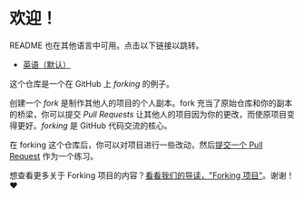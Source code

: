 # 欢迎！

README 也在其他语言中可用。点击以下链接以跳转。

- [英语（默认）](README.md)

这个仓库是一个在 GitHub 上 *forking* 的例子。

创建一个 *fork* 是制作其他人的项目的个人副本。fork 充当了原始仓库和你的副本的桥梁，你可以提交 *Pull Requests* 让其他人的项目因为你的更改，而使原项目变得更好。*forking* 是 GitHub 代码交流的核心。

在 forking 这个仓库后，你可以对项目进行一些改动，然后[提交一个 Pull Request](https://github.com/octocat/Spoon-Knife/pulls) 作为一个练习。

想查看更多关于 Forking 项目的内容？[看看我们的导读，"Forking 项目"](http://guides.github.com/overviews/forking/)。谢谢！❤️
